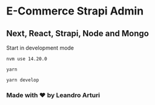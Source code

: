 # E-Commerce Strapi Admin

## Next, React, Strapi, Node and Mongo

Start in development mode

```shell
nvm use 14.20.0

yarn

yarn develop
```

### Made with ❤️ by Leandro Arturi
